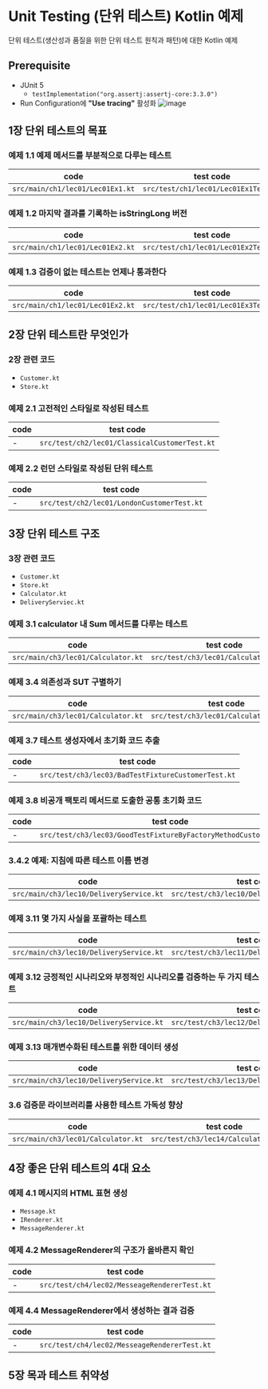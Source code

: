 # Unit Testing (단위 테스트) Kotlin 예제

단위 테스트(생산성과 품질을 위한 단위 테스트 원칙과 패턴)에 대한 Kotlin 예제 

## Prerequisite
* JUnit 5
  * ```testImplementation("org.assertj:assertj-core:3.3.0")```
* Run Configuration에 **"Use tracing"** 활성화
![image](https://user-images.githubusercontent.com/89061309/183836815-ad9cf675-03b6-4d0d-9dab-a3dcd01eb788.png)


## 1장 단위 테스트의 목표
### 예제 1.1 예제 메서드를 부분적으로 다루는 테스트
| code | test code |
| ---- | --------- |
| `src/main/ch1/lec01/Lec01Ex1.kt` | `src/test/ch1/lec01/Lec01Ex1Test.kt` |

### 예제 1.2 마지막 결과를 기록하는 isStringLong 버전
| code | test code |
| ---- | --------- |
| `src/main/ch1/lec01/Lec01Ex2.kt` | `src/test/ch1/lec01/Lec01Ex2Test.kt` |

### 예제 1.3 검증이 없는 테스트는 언제나 통과한다
| code | test code |
| ---- | --------- |
| `src/main/ch1/lec01/Lec01Ex2.kt` | `src/test/ch1/lec01/Lec01Ex3Test.kt` |


## 2장 단위 테스트란 무엇인가
### 2장 관련 코드
* `Customer.kt`
* `Store.kt `

### 예제 2.1 고전적인 스타일로 작성된 테스트
| code | test code |
| ---- | --------- |
| - | `src/test/ch2/lec01/ClassicalCustomerTest.kt` |

### 예제 2.2 런던 스타일로 작성된 단위 테스트
| code | test code |
| ---- | --------- |
| - | `src/test/ch2/lec01/LondonCustomerTest.kt` |


## 3장 단위 테스트 구조
### 3장 관련 코드
* `Customer.kt`
* `Store.kt `
* `Calculator.kt`
* `DeliveryServiec.kt`

### 예제 3.1 calculator 내 Sum 메서드를 다루는 테스트
| code | test code |
| ---- | --------- |
| `src/main/ch3/lec01/Calculator.kt` | `src/test/ch3/lec01/CalculatorTest.kt` |


### 예제 3.4 의존성과 SUT 구별하기
| code | test code |
| ---- | --------- |
| `src/main/ch3/lec01/Calculator.kt` | `src/test/ch3/lec01/CalculatorTest2.kt` |

### 예제 3.7 테스트 생성자에서 초기화 코드 추출
| code | test code |
| ---- | --------- |
| - | `src/test/ch3/lec03/BadTestFixtureCustomerTest.kt` |

### 예제 3.8 비공개 팩토리 메서드로 도출한 공통 초기화 코드
| code | test code |
| ---- | --------- |
| - | `src/test/ch3/lec03/GoodTestFixtureByFactoryMethodCustomerTest.kt` |

### 3.4.2 예제: 지침에 따른 테스트 이름 변경
| code | test code |
| ---- | --------- |
| `src/main/ch3/lec10/DeliveryService.kt` | `src/test/ch3/lec10/DeliveryServiceTest.kt` |

### 예제 3.11 몇 가지 사실을 포괄하는 테스트
| code | test code |
| ---- | --------- |
| `src/main/ch3/lec10/DeliveryService.kt` | `src/test/ch3/lec11/DeliveryServiceTest.kt` |

### 예제 3.12 긍정적인 시나리오와 부정적인 시나리오를 검증하는 두 가지 테스트
| code | test code |
| ---- | --------- |
| `src/main/ch3/lec10/DeliveryService.kt` | `src/test/ch3/lec12/DeliveryServiceTest.kt` |

### 예제 3.13 매개변수화된 테스트를 위한 데이터 생성
| code | test code |
| ---- | --------- |
| `src/main/ch3/lec10/DeliveryService.kt` | `src/test/ch3/lec13/DeliveryServiceTest.kt` |

### 3.6 검증문 라이브러리를 사용한 테스트 가독성 향상
| code | test code |
| ---- | --------- |
| `src/main/ch3/lec01/Calculator.kt` | `src/test/ch3/lec14/CalculatorTest.kt` |

## 4장 좋은 단위 테스트의 4대 요소
### 예제 4.1 메시지의 HTML 표현 생성
* `Message.kt`
* `IRenderer.kt`
* `MessageRenderer.kt` 

### 예제 4.2 MessageRenderer의 구조가 올바른지 확인
| code | test code |
| ---- | --------- |
| - | `src/test/ch4/lec02/MesseageRendererTest.kt` |

### 예제 4.4 MessageRenderer에서 생성하는 결과 검증
| code | test code |
| ---- | --------- |
| - | `src/test/ch4/lec02/MesseageRendererTest.kt` |

## 5장 목과 테스트 취약성
